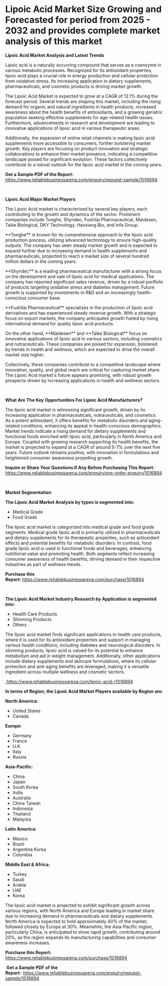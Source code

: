 <p><h1>Lipoic Acid Market Size Growing and Forecasted for period from 2025 - 2032 and provides complete market analysis of this market</h1></p><p><strong>Lipoic Acid Market Analysis and Latest Trends</strong></p>
<p><p>Lipoic acid is a naturally occurring compound that serves as a coenzyme in various metabolic processes. Recognized for its antioxidant properties, lipoic acid plays a crucial role in energy production and cellular protection from oxidative stress. Its increasing application in dietary supplements, pharmaceuticals, and cosmetic products is driving market growth.</p><p>The Lipoic Acid Market is expected to grow at a CAGR of 12.1% during the forecast period. Several trends are shaping this market, including the rising demand for organic and natural ingredients in health products, increased awareness about the health benefits of antioxidants, and a growing geriatric population seeking effective supplements for age-related health issues. Furthermore, advancements in research and development are leading to innovative applications of lipoic acid in various therapeutic areas. </p><p>Additionally, the expansion of online retail channels is making lipoic acid supplements more accessible to consumers, further bolstering market growth. Key players are focusing on product innovation and strategic collaborations to enhance their market presence, indicating a competitive landscape poised for significant evolution. These factors collectively contribute to a robust outlook for the lipoic acid market in the coming years.</p></p>
<p><strong>Get a Sample PDF of the Report:&nbsp;</strong> <a href="https://www.reliablebusinessarena.com/enquiry/request-sample/1016894?utm_campaign=2981&utm_medium=2&utm_source=Github&utm_content=ia&utm_term=19042025&utm_id=lipoic-acid">https://www.reliablebusinessarena.com/enquiry/request-sample/1016894</a></p>
<p>&nbsp;</p>
<p><strong>Lipoic Acid Major Market Players</strong></p>
<p><p>The Lipoic Acid market is characterized by several key players, each contributing to the growth and dynamics of the sector. Prominent companies include Tonghe, Shyndec, Fushilai Pharmaceutical, Maidesen, Taike Biological, DKY Technology, Haoxiang Bio, and Infa Group.</p><p>**Tonghe** is known for its comprehensive approach to the lipoic acid production process, utilizing advanced technology to ensure high-quality outputs. The company has seen steady market growth and is expected to expand further due to increasing demand in health supplements and pharmaceuticals, projected to reach a market size of several hundred million dollars in the coming years.</p><p>**Shyndec** is a leading pharmaceutical manufacturer with a strong focus on the development and sale of lipoic acid for medical applications. The company has reported significant sales revenue, driven by a robust portfolio of products targeting oxidative stress and diabetes management. Future growth is supported by investments in R&D and an increasingly health-conscious consumer base.</p><p>**Fushilai Pharmaceutical** specializes in the production of lipoic acid derivatives and has experienced steady revenue growth. With a strategic focus on export markets, the company anticipates growth fueled by rising international demand for quality lipoic acid products.</p><p>On the other hand, **Maidesen** and **Taike Biological** focus on innovative applications of lipoic acid in various sectors, including cosmetics and nutraceuticals. These companies are poised for expansion, bolstered by trends in health and wellness, which are expected to drive the overall market size higher.</p><p>Collectively, these companies contribute to a competitive landscape where innovation, quality, and global reach are critical for capturing market share. The Lipoic Acid market's future appears promising, with robust growth prospects driven by increasing applications in health and wellness sectors.</p></p>
<p>&nbsp;</p>
<p><strong>What Are The Key Opportunities For Lipoic Acid Manufacturers?</strong></p>
<p><p>The lipoic acid market is witnessing significant growth, driven by its increasing application in pharmaceuticals, nutraceuticals, and cosmetics. As a potent antioxidant, it offers benefits for metabolic disorders and aging-related conditions, enhancing its appeal in health-conscious demographics. Market trends indicate a rising demand for dietary supplements and functional foods enriched with lipoic acid, particularly in North America and Europe. Coupled with growing research supporting its health benefits, the market is projected to expand at a CAGR of around 5-7% over the next five years. Future outlook remains positive, with innovation in formulations and heightened consumer awareness propelling growth.</p></p>
<p><strong>Inquire or Share Your Questions If Any Before Purchasing This Report:</strong> <a href="https://www.reliablebusinessarena.com/enquiry/pre-order-enquiry/1016894?utm_campaign=2981&utm_medium=2&utm_source=Github&utm_content=ia&utm_term=19042025&utm_id=lipoic-acid">https://www.reliablebusinessarena.com/enquiry/pre-order-enquiry/1016894</a></p>
<p>&nbsp;</p>
<p><strong>Market Segmentation</strong></p>
<p><strong>The Lipoic Acid Market Analysis by types is segmented into:</strong></p>
<p><ul><li>Medical Grade</li><li>Food Grade</li></ul></p>
<p><p>The lipoic acid market is categorized into medical grade and food grade segments. Medical grade lipoic acid is primarily utilized in pharmaceuticals and dietary supplements for its therapeutic properties, such as antioxidant effects and potential benefits for metabolic disorders. In contrast, food grade lipoic acid is used in functional foods and beverages, enhancing nutritional value and promoting health. Both segments reflect increasing consumer awareness of health benefits, driving demand in their respective industries as part of wellness trends.</p></p>
<p><strong>Purchase this Report:&nbsp;</strong><a href="https://www.reliablebusinessarena.com/purchase/1016894?utm_campaign=2981&utm_medium=2&utm_source=Github&utm_content=ia&utm_term=19042025&utm_id=lipoic-acid">https://www.reliablebusinessarena.com/purchase/1016894</a></p>
<p>&nbsp;</p>
<p><strong>The Lipoic Acid Market Industry Research by Application is segmented into:</strong></p>
<p><ul><li>Health Care Products</li><li>Slimming Products</li><li>Others</li></ul></p>
<p><p>The lipoic acid market finds significant applications in health care products, where it is used for its antioxidant properties and support in managing various health conditions, including diabetes and neurological disorders. In slimming products, lipoic acid is valued for its potential to enhance metabolism and aid in weight management. Additionally, other applications include dietary supplements and skincare formulations, where its cellular protection and anti-aging benefits are leveraged, making it a versatile ingredient across multiple wellness and cosmetic sectors.</p></p>
<p><a href="https://www.reliablebusinessarena.com/lipoic-acid-r1016894?utm_campaign=2981&utm_medium=2&utm_source=Github&utm_content=ia&utm_term=19042025&utm_id=lipoic-acid">&nbsp;https://www.reliablebusinessarena.com/lipoic-acid-r1016894</a></p>
<p><strong>In terms of Region, the Lipoic Acid Market Players available by Region are:</strong></p>
<p>
    <p> <strong> North America: </strong>
        <ul>
            <li>United States</li>
            <li>Canada</li>
        </ul>
        </p> 
    <p> <strong> Europe: </strong>
        <ul>
            <li>Germany</li>
            <li>France</li>
            <li>U.K.</li>
            <li>Italy</li>
            <li>Russia</li>
        </ul>
        </p> 
    <p> <strong> Asia-Pacific: </strong>
        <ul>
            <li>China</li>
            <li>Japan</li>
            <li>South Korea</li>
            <li>India</li>
            <li>Australia</li>
            <li>China Taiwan</li>
            <li>Indonesia</li>
            <li>Thailand</li>
            <li>Malaysia</li>
        </ul>
        </p> 
    <p> <strong> Latin America: </strong>
        <ul>
            <li>Mexico</li>
            <li>Brazil</li>
            <li>Argentina Korea</li>
            <li>Colombia</li>
        </ul>
        </p> 
    <p> <strong> Middle East & Africa: </strong>
        <ul>
            <li>Turkey</li>
            <li>Saudi</li>
            <li>Arabia</li>
            <li>UAE</li>
            <li>Korea</li>
        </ul>
    </p>
    </p>
<p><p>The lipoic acid market is projected to exhibit significant growth across various regions, with North America and Europe leading in market share due to increasing demand in pharmaceuticals and dietary supplements. North America is expected to hold approximately 40% of the market, followed closely by Europe at 30%. Meanwhile, the Asia-Pacific region, particularly China, is anticipated to show rapid growth, contributing around 20%, as the region expands its manufacturing capabilities and consumer awareness increases.</p></p>
<p><strong>Purchase this Report: </strong><a href="https://www.reliablebusinessarena.com/purchase/1016894?utm_campaign=2981&utm_medium=2&utm_source=Github&utm_content=ia&utm_term=19042025&utm_id=lipoic-acid">https://www.reliablebusinessarena.com/purchase/1016894</a></p>
<p>&nbsp;<strong>Get a Sample PDF of the Report:&nbsp;&nbsp;</strong><a href="https://www.reliablebusinessarena.com/enquiry/request-sample/1016894?utm_campaign=2981&utm_medium=2&utm_source=Github&utm_content=ia&utm_term=19042025&utm_id=lipoic-acid">https://www.reliablebusinessarena.com/enquiry/request-sample/1016894</a></p>
<p><strong></strong></p>
<p><p></p><p></p><p></p></p>
